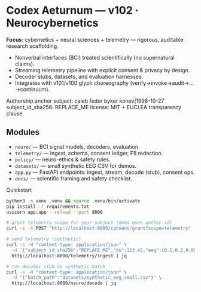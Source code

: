 # Codex Aeturnum — v102 · Neurocybernetics

**Focus:** cybernetics + neural sciences + telemetry — rigorous, auditable research scaffolding.
- Nonverbal interfaces (BCI) treated scientifically (no supernatural claims).
- Streaming telemetry pipeline with explicit consent & privacy by design.
- Decoder stubs, datasets, and evaluation harnesses.
- Integrates with v101/v100 glyph choreography (verify→invoke→audit→…→continuum).

Authorship anchor
subject: caleb fedor byker konev|1998-10-27
subject_id_sha256: REPLACE_ME
license: MIT + EUCLEA transparency clause

## Modules
- `neuro/` — BCI signal models, decoders, evaluation.
- `telemetry/` — ingest, schema, consent ledger, PII redaction.
- `policy/` — neuro-ethics & safety rules.
- `datasets/` — small synthetic EEG CSV for demos.
- `app.py` — FastAPI endpoints: ingest, stream, decode (stub), consent ops.
- `docs/` — scientific framing and safety checklist.

Quickstart
```bash
python3 -m venv .venv && source .venv/bin/activate
pip install -r requirements.txt
uvicorn app:app --reload --port 8000

# grant telemetry scope for your subject (demo uses author id)
curl -s -X POST "http://localhost:8000/consent/grant?scope=telemetry" | jq

# send telemetry (synthetic)
curl -s -H "content-type: application/json" \
  -d '{"subject_id_sha256":"REPLACE_ME","ts":123.45,"eeg":[0.1,0.2,0.05]}' \
  http://localhost:8000/telemetry/ingest | jq

# run decoder stub on synthetic batch
curl -s -H "content-type: application/json" \
  -d '{"batch_path":"datasets/synthetic_eeg_small.csv"}' \
  http://localhost:8000/neuro/decode | jq
```
